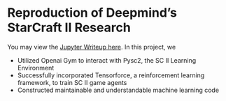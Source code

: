 # Reproduction of Deepmind’s StarCraft II Research

You may view the [Jupyter Writeup here](https://costahuang.me/SC2AI/). In this project, we 

* Utilized Openai Gym to interact with Pysc2, the SC II Learning
Environment
* Successfully incorporated Tensorforce, a reinforcement learning
framework, to train SC II game agents
* Constructed maintainable and understandable machine learning
code
